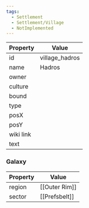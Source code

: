 ```yaml
---
tags:
  - Settlement
  - Settlement/Village
  - NotImplemented
---
```


| Property  | Value          |
| --------- | -------------- |
| id        | village_hadros |
| name      | Hadros         |
| owner     |                |
| culture   |                |
| bound     |                |
| type      |                |
| posX      |                |
| posY      |                |
| wiki link |                |
| text      |                |

### Galaxy
| Property | Value         |
| -------- | ------------- |
| region   | [[Outer Rim]] |
| sector   | [[Prefsbelt]] |
